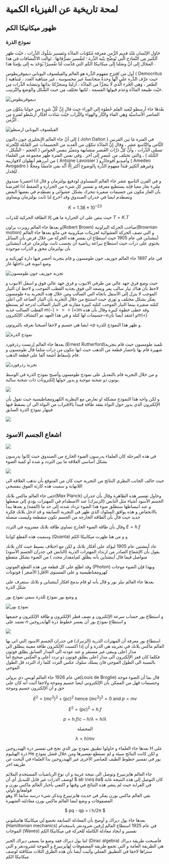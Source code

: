 # لمحة تاريخية عن الفيزياء الكمية
## ظهور ميكانيكا الكم 
### نموذج الذرة

حَاوَل الإنْسان مُنْذ قديم الزَّمن مَعرِفة مُكوّنات المادَّة وتَفسير سُلُوك الذَّرات ، حَيْث ظهَر اَلكَثير مِن النَّماذج الَّتي تُوضِّح بنْية الذَّرة ؛ لتفْسير تصرُّفاتهَا . تَوالَت الاكْتشافات في هذا المجَال إِلى أنْ وصَلنا إِلى ميكانيكا الكَم التي قدَّمت لَنَا تفْسيرًا يُؤخَذ به إِلى يوْمنَا هذا .

أول من اِقترَح مفهوم الذَّرة هو العالم والفيلسوف اليوناني ديموقريطوس ( Democritus ) حيث عرَّف الذَّرة على أنَّها وحدةٌ متجانسةٌ غير محسوسة ، غير متناهية العدد ، مُتناهية الصِّغر ، وَهي الجُزء الَّذي لََا يتجزَّأ من المادَّة ، أزليةٌ ومتحرِّكةٌ بذاتها وتتشابه الذَّرات مِن حَيْث طبيعة المادَّة وَعدَم قبولها القسمة ، لكنها تختَلِف مِن حيث الشَّكل والوَضع والتَّرتيب.


![ديموقريطوس](~/images/image1.jpg)


بعْدهَا جاء أرسطو ليُعيد العِلم خُطوَة إِلى الوراء حيث قال إِنَّ كُلَّ شَيءٍ من حولنا يتكوَّن من العناصر الأساسيَّة وَهِي الماء والنَّار والهواء والتُّراب حَيْث سَادَت أَفكَار أرسْطو لفترةٍ مِن الزَّمن .

![الفيلسوف اليوناني ارسطو](~/images/Aristotle.jpg)


إِلى أنْ جاء العالم الإِنجليزي جون دالتون ( John Dalton ) في الفترة مَا بَين القرنين الثَّامن والتَّاسع عشر ، وَقال إِنَّ المادَّة تتكوَّن من العديد من الجسيمات غير القابلة للتَّجزئة تسمَّى الذَّرات ، وأنَّ كلَّ ذرَّات العُنصر متشابهة وتتميَّز بنفس الخواص ( الحجم - الشَّكل - الكُتلة ) ، وَالتي تختلف من عُنصرٍ إِلى آخر . وَفي نفس الفترة ظَهر مجموعة من العلماء من أبرزهم أنطوان لافوازييه ( Antoine Lavoisier ) وأميديو أفوجادْرو ( Amedeo Avogadro ) وَغيرِهم اَلكثِير فبَدَأ مفهوم الذَّرة بِالوضوح أكثر إِلَّا أَنَّه بقي غامضًا ومحلًّا للِجَدل .


و في القرن التاسع عشر جاء العالم النمساوي لودفيغ بولتزمان  و قال اذا احضرنا صندوق مليء بغاز معيا فإنه يستطيع معرفة و تفسير كل شيء من الحرارة و الضغط اذا افترضنا بأن الغاز مكون من جسيمات صغيرة تتحرك بشكل عشوائي و تصطدم في بعضها البعض وتصطدم ايضا  في جدران الصندوق وقد أخرج لنا ثابت بولتزمان ويساوي  

<div align="center">
 
$K=1.38*{10^{-23}}$

</div>

حيث ينص على ان الحرارة ما هي إلا الطاقة الحركية للذرات $T=K.T$


و بعدها جاء العالم روبرت براون(Robert Brown) صاحب الحركة البراونية(Brownian motion) و التي تصف الحركة العشوائية لجزيئات ميكرونية في مائع بعدها جاء العالم أينشتاين في عام $1905$ حيث استطاع ان يفسر هذه الحركة من خلال فرض بأن السائل يحتوي على ذرات  حيث استطاع ببراعة رياضية أن يحسب ثابت بولتزمان عرف أينشتاين بأن بولتزمان محق و الذرات موجودة 

 في عام $1897$ جاء العالم جوزيف جون طومسون و قام بتجربة أحضر فيها دارة كهربائية و وضع انبوبة في داخلها غاز

![تجربة جوزيف جون طومسون](~/images/anodcathode.jpg)

حيث وضع فرق جهد عالي من طرفي الانبوب و فرق جهد عالي فوق و اسفل الانبوب و لاحظ بأن هناك تيار سالب يمر ويصعد الى فوق يجذبه القطب الموجب و لاحظ ان التيار الموجب لا ينزل إلى الأسفل باتجاه التي السالب ومن خلال هذه التجربة بدء طومسون يفكر بشكل مختلف و ثوري حيث استنتج من خلال التجربة بأن التيار الصاعد الى اعلى كتلته صغيرة بينما التيار الموجب كتلته كبيرة مقارنة في التيار السالب لدرجة لم يستطع القطب السالب جذبه   $m(-)>>>(+)m$
وقد خطى خطوة كبيرة وقال بأن هذه جسيمات لها كتلة و في هذا العهد تم اكتشاف الإلكترون$-e$و اعتقد ايضا بأن$m(+)$

ايضا هي جسيم و لاحقا أصبحنا نعرفه بالبروتون $+p$ و ظهر هذا النموذج للذرة.

![نموذج الذرة](~/images/atom1.png)

بعدها جاء العالم إرنست رذرفورد (Ernest Rutherford)تلميذ طومسون حيث قام بتجربة شهيرة قام بها بإحضار قطعة من الذهب حيث انها تتكون من ذرات مثلما قال طومسون و قام بإسقاط أشعة ألفا على قطعة الذهب.

![تجربة رذرفورد](~/images/RutherfordExperiment.png)

و من خلال التجربة قام بالتعديل على نموذج طومسون وأصبح نموذج الذرة في الوسط بوتون ذو شحنة موجبة و يدور حولها إلكترونات ذات شحنة سالبة.

![](~/images/Rutherford_atomic.png)

 و لكن واجه هذا النموذج مشكلة او تعارض مع النظرية الكهرومغناطيسية حيث تقول بأن الإلكترون الذي يدور حول النواة يفقد طاقة فيبدأ بالاقتراب من النواة الى ان يسقط فيها فينهار نموذج الذرة السابق 

![](~/images/A_problem_or_conflict_with_the_electromagnetic_theory.png)



## اشعاع الجسم الاسود 
![](~/images/Black-body-radiation.png)


في هذه المرحلة كان العلماء يدرسون الضوء الخارج من الصندوق حيث كانوا يدرسون بشكل أساسي العلاقة ما بين التردد و شدة أو كمية الضوء  


![](~/images/Blackbody_Radiation_Spectra_-_ar.PNG)


حيث خالف الجانب النظري النتائج من التجربة حيث كان من المتوقع بأن تذهب العلاقة الى اللانهاية 
 و سميت هذه كارثة الفوق بنفسجي 

حتى جاء العالم ماكس بلانك(Max Planck) وحاول تفسير هذه الظاهرة وقال بأن جدران الجسم الأسود أشياء مثل النابض (الزنبرك) عند الاصطدام في المهتزات يؤدي إلى ضغطها و عند انبساطها ستطلق ضوء هذا الضوء تزداد شدته إلى حد ما (القمة) و بعدها يبدأ بالانخفاض و هذه يوافق السلوك الذي ظهر في التجربة السابقة و قد ادخل بلانك فكرة جديد حيث قال بأن الطاقة الخارجة من الجسم تكون متقطعة 
 وليست متصلة

وقال بأن طاقة الضوء الخارج تساوي طاقة بلانك مضروبة في التردد $E=h.f$  

وسميت هذه القطع كوانتا (Quanta)  و و من هنا ظهرت ميكانيكا الكم 


عاد أينشتين عام $1905$ ليؤكد على أفكار بلانك و لكن مع اختلاف بسيط حيث كان بلانك يقول بأن الإشعاع الصادر من ارتداد المهتزات الذرية (النابض في جدران الجسم الأسود) متواصل فيما قال أينشتاين بأنه يطلق كم(مقدار محدد ) من الضوء بشكل متقطع
 
  وقد اطلع على كل قطعة من هذه القطع الفوتون (Photon) 
وبهذا فإن الضوء موجات كهرومغناطيسية و على المستوى  الأقل( الأصغر ) فوتونات


بعدها جاء العالم نيلز بور و قال بأنه لو قام بدمج افكار آينشتاين و بلانك ستعرف على شكل الذرة  
 
و وضع بور نموذج للذرة سمي نموذج بور 


![نموذج بور](~/images/Bohr%E2%80%99sAtomicModel.png)

و استطاع بور حساب سرعة الإلكترون و نصف قطر الإلكترون و طاقة الإلكترون و جميعها تعتمد على $n$ و استطاع نموذج بور أن يفسر خطوط ذرة الهايدروجين 

![](~/images/Bohr%E2%80%99sModelWork.png)

استطاع بور معرفة أن المهتزات الذرية (الزنبرك) في جدران الجسم الاسود التي اتى بها العالم ماكس بلانك في تجربته هي الذرة و أن إذا اكسبت الإلكترون طاقة معينة ينطلق الى مدار اعلى ويبقى غير مستقر و عند عودته الى المدار السابق يطلق فوتون  
فكلما كان قفز الإلكترون الى مدار اعلى يطلق فوتون ذو تردد أعلى و العكس صحيح اما بالنسبة الى الطول الموجي فان يسلك سلوك عكس التردد كلما زاد التردد قل الطول الموجي  


 في عام $1926$ جاء العالم لويس دي برولي(Louis de Broglie) قال بما أن الضوء موجة وجسيمات فهل من الممكن بأن الإلكتروني ايضا جسيم وموجة 
ولاحقا أثبت أنه  كان على حق و أن الإلكترون جسيم وموجة 
 <div align="center">

$E^2 = (mc^2)^2+(pc)^2$ hence $(mc^2)^2 =0$ and $p=mv$

$E^2 = (pc)^2=h.f$

$p=h.f/c - h/\lambda =h/\lambda$

المحصلة

$\lambda = h/mv$

</div>
بعدها جاء  العلماء و حاولوا تطبيق نموذج بور الذي نجح في تفسير ذرة الهيدروجين H على ذرة الهيليوم  He 
و لكن كانت النتائج سيئة و لم تستطع تفسيرها 
ومن خلال فشل نموذج بور في تفسير خطوط الطيف للعناصر الأخرى غير الهيدروجين بدأ العلماء في البحث عن طريقة اخر 

جاء العالم هايزنبيرغ وتوصل الى نتيجة غريبة و ان نوع الرياضيات المستخدم الملائم لوصف الذرات غير قابل للتبديل 
أي أن $ a*b \neq b*a$
 كان التوصل إلى هذه النتيجة غاية في الغرابة حيث لم ينشر هذه النتائج في وقتها و اكتفى بأخبار العالم ماكس بورن و فولفغانغ باولي  
بقي العالم ماكس بورن يفكر في حديث هايزنبيرغ وتذكر شيء درسه سابقا  ألا وهو المصفوفات و وضع ايضا العالم ماكس بورن معادلته الشهيرة   
 <div align="center">

$ pq - qp = i h/2π $

</div>
<!-- المعادلة لازم نتاكد منها -- اشقر  -->

بعدها جاء بول ديراك و أوضح بأن المعادلة السابقة تخضع لي ميكانيكا هاميلتوني (Hamiltonian mechanics) 
 في عام $1925$ استطاع العالم إرفين شرودنغر باستخدام الموجات (Waves) تفسير و ايجاد معادلة الكاملة للحركة في ميكانيكا الكم 
 
اما بول ديراك فقد وضع ما يسمى ديراك الجبر (Dirac algebra) فأصبحت طريقة ديراك هي الطريقة العامة و التي تجمع طريقة المصفوفات لهايزنبيرغ و الموجة لشرودنغر و التي سنراها لاحقا في التطبيق العملي
وأثبت أيضا بأن هذه الطرق الثلاث متكافئة لوصف ميكانيكا الكم     

